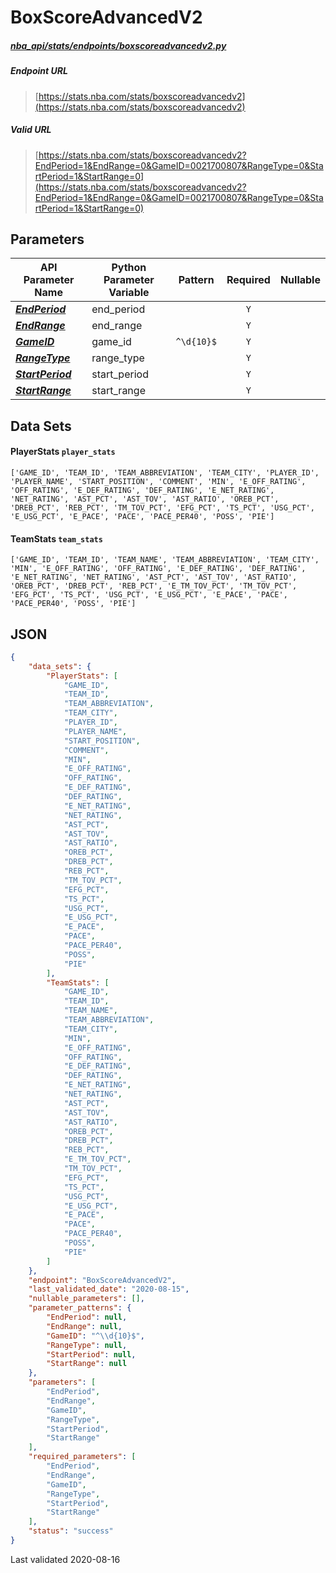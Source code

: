 # BoxScoreAdvancedV2
##### [nba_api/stats/endpoints/boxscoreadvancedv2.py](https://github.com/swar/nba_api/blob/master/nba_api/stats/endpoints/boxscoreadvancedv2.py)

##### Endpoint URL
>[https://stats.nba.com/stats/boxscoreadvancedv2](https://stats.nba.com/stats/boxscoreadvancedv2)

##### Valid URL
>[https://stats.nba.com/stats/boxscoreadvancedv2?EndPeriod=1&EndRange=0&GameID=0021700807&RangeType=0&StartPeriod=1&StartRange=0](https://stats.nba.com/stats/boxscoreadvancedv2?EndPeriod=1&EndRange=0&GameID=0021700807&RangeType=0&StartPeriod=1&StartRange=0)

## Parameters
API Parameter Name | Python Parameter Variable | Pattern | Required | Nullable
------------ | ------------ | :-----------: | :---: | :---:
[_**EndPeriod**_](https://github.com/swar/nba_api/blob/master/docs/nba_api/stats/library/parameters.md#EndPeriod) | end_period |  | `Y` |  | 
[_**EndRange**_](https://github.com/swar/nba_api/blob/master/docs/nba_api/stats/library/parameters.md#EndRange) | end_range |  | `Y` |  | 
[_**GameID**_](https://github.com/swar/nba_api/blob/master/docs/nba_api/stats/library/parameters.md#GameID) | game_id | `^\d{10}$` | `Y` |  | 
[_**RangeType**_](https://github.com/swar/nba_api/blob/master/docs/nba_api/stats/library/parameters.md#RangeType) | range_type |  | `Y` |  | 
[_**StartPeriod**_](https://github.com/swar/nba_api/blob/master/docs/nba_api/stats/library/parameters.md#StartPeriod) | start_period |  | `Y` |  | 
[_**StartRange**_](https://github.com/swar/nba_api/blob/master/docs/nba_api/stats/library/parameters.md#StartRange) | start_range |  | `Y` |  | 

## Data Sets
#### PlayerStats `player_stats`
```text
['GAME_ID', 'TEAM_ID', 'TEAM_ABBREVIATION', 'TEAM_CITY', 'PLAYER_ID', 'PLAYER_NAME', 'START_POSITION', 'COMMENT', 'MIN', 'E_OFF_RATING', 'OFF_RATING', 'E_DEF_RATING', 'DEF_RATING', 'E_NET_RATING', 'NET_RATING', 'AST_PCT', 'AST_TOV', 'AST_RATIO', 'OREB_PCT', 'DREB_PCT', 'REB_PCT', 'TM_TOV_PCT', 'EFG_PCT', 'TS_PCT', 'USG_PCT', 'E_USG_PCT', 'E_PACE', 'PACE', 'PACE_PER40', 'POSS', 'PIE']
```

#### TeamStats `team_stats`
```text
['GAME_ID', 'TEAM_ID', 'TEAM_NAME', 'TEAM_ABBREVIATION', 'TEAM_CITY', 'MIN', 'E_OFF_RATING', 'OFF_RATING', 'E_DEF_RATING', 'DEF_RATING', 'E_NET_RATING', 'NET_RATING', 'AST_PCT', 'AST_TOV', 'AST_RATIO', 'OREB_PCT', 'DREB_PCT', 'REB_PCT', 'E_TM_TOV_PCT', 'TM_TOV_PCT', 'EFG_PCT', 'TS_PCT', 'USG_PCT', 'E_USG_PCT', 'E_PACE', 'PACE', 'PACE_PER40', 'POSS', 'PIE']
```


## JSON
```json
{
    "data_sets": {
        "PlayerStats": [
            "GAME_ID",
            "TEAM_ID",
            "TEAM_ABBREVIATION",
            "TEAM_CITY",
            "PLAYER_ID",
            "PLAYER_NAME",
            "START_POSITION",
            "COMMENT",
            "MIN",
            "E_OFF_RATING",
            "OFF_RATING",
            "E_DEF_RATING",
            "DEF_RATING",
            "E_NET_RATING",
            "NET_RATING",
            "AST_PCT",
            "AST_TOV",
            "AST_RATIO",
            "OREB_PCT",
            "DREB_PCT",
            "REB_PCT",
            "TM_TOV_PCT",
            "EFG_PCT",
            "TS_PCT",
            "USG_PCT",
            "E_USG_PCT",
            "E_PACE",
            "PACE",
            "PACE_PER40",
            "POSS",
            "PIE"
        ],
        "TeamStats": [
            "GAME_ID",
            "TEAM_ID",
            "TEAM_NAME",
            "TEAM_ABBREVIATION",
            "TEAM_CITY",
            "MIN",
            "E_OFF_RATING",
            "OFF_RATING",
            "E_DEF_RATING",
            "DEF_RATING",
            "E_NET_RATING",
            "NET_RATING",
            "AST_PCT",
            "AST_TOV",
            "AST_RATIO",
            "OREB_PCT",
            "DREB_PCT",
            "REB_PCT",
            "E_TM_TOV_PCT",
            "TM_TOV_PCT",
            "EFG_PCT",
            "TS_PCT",
            "USG_PCT",
            "E_USG_PCT",
            "E_PACE",
            "PACE",
            "PACE_PER40",
            "POSS",
            "PIE"
        ]
    },
    "endpoint": "BoxScoreAdvancedV2",
    "last_validated_date": "2020-08-15",
    "nullable_parameters": [],
    "parameter_patterns": {
        "EndPeriod": null,
        "EndRange": null,
        "GameID": "^\\d{10}$",
        "RangeType": null,
        "StartPeriod": null,
        "StartRange": null
    },
    "parameters": [
        "EndPeriod",
        "EndRange",
        "GameID",
        "RangeType",
        "StartPeriod",
        "StartRange"
    ],
    "required_parameters": [
        "EndPeriod",
        "EndRange",
        "GameID",
        "RangeType",
        "StartPeriod",
        "StartRange"
    ],
    "status": "success"
}
```

Last validated 2020-08-16